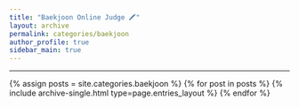 ```yaml
---
title: "Baekjoon Online Judge 🖍"
layout: archive
permalink: categories/baekjoon
author_profile: true
sidebar_main: true
---
```


***

{% assign posts = site.categories.baekjoon %}
{% for post in posts %} {% include archive-single.html type=page.entries_layout %} {% endfor %}